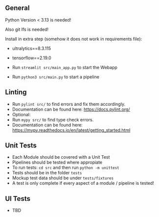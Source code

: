 ## General

Python Version < 3.13 is needed!

Also git lfs is needed!

Install in extra step (somehow it does not work in requirements file):
- ultralytics==8.3.115
- tensorflow==2.19.0

- Run `streamlit src/main_app.py` to start the Webapp 
- Run `python3 src/main.py` to start a pipeline

## Linting

- Run `pylint src/` to find errors and fix them accordingly.
- Documentation can be found here: https://docs.pylint.org/
- Optional:
- Run `mypy src/` to find type check errors.
- Documentation can be found here: https://mypy.readthedocs.io/en/latest/getting_started.html

## Unit Tests

- Each Module should be covered with a Unit Test
- Pipelines should be tested where appropiate
- To run tests: `cd src` and then run `python -m unittest`
- Tests should be in the folder `tests`
- Mockup test data should be under `tests/fixtures`
- A test is only complete if every aspect of a module / pipeline is tested!

## UI Tests

- TBD